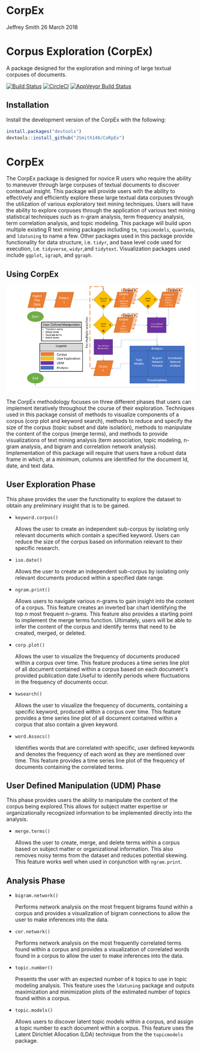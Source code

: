 CorpEx
================
Jeffrey Smith
26 March 2018

Corpus Exploration (CorpEx)
===========================

A package designed for the exploration and mining of large textual corpuses of documents.

[![Build Status](https://travis-ci.org/JSmith146/CoRpEx.svg?branch=master)](https://travis-ci.org/JSmith146/CoRpEx) [![CircleCI](https://circleci.com/gh/JSmith146/CoRpEx.svg?style=svg)](https://circleci.com/gh/JSmith146/CoRpEx) [![AppVeyor Build Status](https://ci.appveyor.com/api/projects/status/github/JSmith146/CoRpEx?branch=master&svg=true)](https://ci.appveyor.com/project/JSmith146/CoRpEx)

<!--don't edit README.md go to README.Rmd instead-->
Installation
------------

Install the development version of the CorpEx with the following:

``` r
install.packages("devtools")
devtools::install_github("JSmith146/CoRpEx")
```

CorpEx
======

The CorpEx package is designed for novice R users who require the ability to maneuver through large corpuses of textual documents to discover contextual insight. This package will provide users with the ability to effectively and efficiently explore these large textual data corpuses through the utilization of various exploratory text mining techniques. Users will have the ability to explore corpuses through the application of various text mining statistical techniques such as n-gram analysis, term frequency analysis, term correlation analysis, and topic modeling. This package will build upon multiple existing R text mining packages including `tm`, `topicmodels`, `quanteda`, and `ldatuning` to name a few. Other packages used in this package provide functionality for data structure, i.e. `tidyr`, and base level code used for execution, i.e. `tidyverse`, `widyr`,and `tidytext`. Visualization packages used include `ggplot`, `igraph`, and `ggraph`.

Using CorpEx
------------

![CorpEx Methodology](./man/figures/static/CorpEx%20Methodology.png)

The CorpEx methodology focuses on three different phases that users can implement iteratively throughout the course of their exploration. Techniques used in this package consist of methods to visualize components of a corpus (corp plot and keyword search), methods to reduce and specify the size of the corpus (topic subset and date isolation), methods to manipulate the content of the corpus (merge terms), and methods to provide visualizations of text mining analysis (term association, topic modeling, n-gram analysis, and bigram and correlation network analysis). Implementation of this package will require that users have a robust data frame in which, at a minimum, columns are identified for the document Id, date, and text data.

User Exploration Phase
----------------------

This phase provides the user the functionality to explore the dataset to obtain any preliminary insight that is to be gained.

-   `keyword.corpus()`

    Allows the user to create an independent sub-corpus by isolating only relevant documents which contain a specified keyword. Users can reduce the size of the corpus based on information relevant to their specific research.

-   `iso.date()`

    Allows the user to create an independent sub-corpus by isolating only relevant documents produced within a specified date range.

-   `ngram.print()`

    Allows users to navigate various n-grams to gain insight into the content of a corpus. This feature creates an inverted bar chart identifying the top *n* most frequent n-grams. This feature also provides a starting point to implement the merge terms function. Ultimately, users will be able to infer the content of the corpus and identify terms that need to be created, merged, or deleted.

-   `corp.plot()`

    Allows the user to visualize the frequency of documents produced within a corpus over time. This feature produces a time series line plot of all document contained within a corpus based on each document's provided publication date.Useful to identify periods where fluctuations in the frequency of documents occur.

-   `kwsearch()`

    Allows the user to visualize the frequency of documents, containing a specific keyword, produced within a corpus over time. This feature provides a time series line plot of all document contained within a corpus that also contain a given keyword.

-   `word.Assocs()`

    Identifies words that are correlated with specific, user defined keywords and denotes the frequency of each word as they are mentioned over time. This feature provides a time series line plot of the frequency of documents containing the correlated terms.

User Defined Manipulation (UDM) Phase
-------------------------------------

This phase provides users the ability to manipulate the content of the corpus being explored.This allows for subject matter expertise or organizationally recognized information to be implemented directly into the analysis.

-   `merge.terms()`

    Allows the user to create, merge, and delete terms within a corpus based on subject matter or organizational information. This also removes noisy terms from the dataset and reduces potential skewing. This feature works well when used in conjunction with `ngram.print`.

Analysis Phase
--------------

-   `bigram.network()`

    Performs network analysis on the most frequent bigrams found within a corpus and provides a visualization of bigram connections to allow the user to make inferences into the data.

-   `cor.network()`

    Performs network analysis on the most frequently correlated terms found within a corpus and provides a visualization of correlated words found in a corpus to allow the user to make inferences into the data.

-   `topic.number()`

    Presents the user with an expected number of *k* topics to use in topic modeling analysis. This feature uses the `ldatuning` package and outputs maximization and minimization plots of the estimated number of topics found within a corpus.

-   `topic.models()`

    Allows users to discover latent topic models within a corpus, and assign a topic number to each document within a corpus. This feature uses the Latent Dirichlet Allocation (LDA) technique from the the `topicmodels` package.
